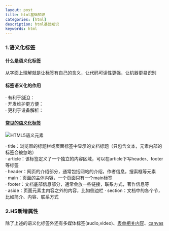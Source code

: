 ```yaml
---
layout: post
title: html基础知识
categories: [html]
description: html基础知识
keywords: html
---
```


### 1.语义化标签
#### 什么是语义化标签
从字面上理解就是让标签有自己的含义，让代码可读性更强，让机器更易识别

#### 标签语义化的作用
· 有利于[SEO]()：  
· 开发维护更方便：  
· 更利于设备解析：

#### <a href="https://developer.mozilla.org/en-US/docs/Web/HTML/Element" target="_blank">常见的语义化标签</a>

![HTML5语义元素](https://www.w3school.com.cn/i/ct_sem_elements.png)

· title：浏览器的标题栏或页面标签中显示的文档标题（只包含文本，元素内部的标签会被忽略）  
· article：该标签定义了一个独立的内容区域，可以在article下写header、footer等标签  
· header：网页的介绍部分，通常包括网站的介绍，作者信息，搜索框等元素  
· main：页面的主体内容，一个页面只有一个main标签  
· footer：文档底部信息部分，通常会放一些链接，联系方式，著作信息等  
· aside：页面元素主内容之外的内容，比如侧边栏
· section：文档中的各个节，比如简介、内容、联系方式

### 2.H5新增属性
除了上述的语义化标签外还有多媒体标签(audio,video)、<a href="https://www.w3school.com.cn/html/html_forms.asp" target="_blank">表单相关内容</a>、<a href="https://www.w3school.com.cn/html/html5_canvas.asp" target="_blank">canvas</a>  